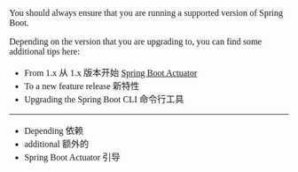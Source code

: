 <font face="SimSun" size=3>

You should always ensure that you are running a supported version of Spring Boot.

Depending on the version that you are upgrading to, you can find some additional tips here:

- From 1.x 从 1.x 版本开始 [Spring Boot Actuator](https://docs.spring.io/spring-boot/docs/current/reference/html/actuator.html#upgrading.from-1x)
- To a new feature release 新特性
- Upgrading the Spring Boot CLI 命令行工具





---

- Depending 依赖
- additional 额外的
- Spring Boot Actuator 引导 

</font>